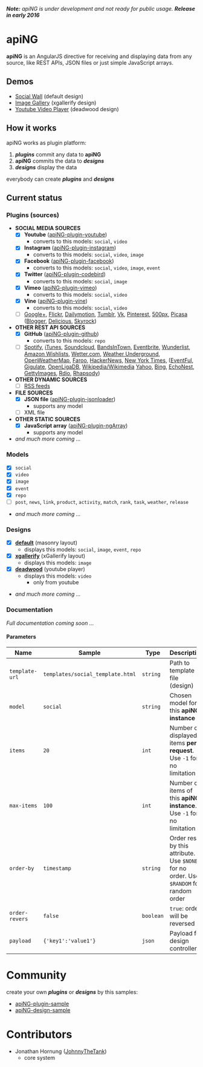 _**Note:** apiNG is under development and not ready for public usage. **Release in early 2016**_

# apiNG

**apiNG** is an AngularJS directive for receiving and displaying data from any source, like REST APIs, JSON files or just simple JavaScript arrays.

## Demos
- [Social Wall](http://johnnythetank.github.io/apiNG/#demo) (default design)
- [Image Gallery](https://rawgit.com/JohnnyTheTank/apiNG-design-xgallerify/master/demo/) (xgallerify design)
- [Youtube Video Player](https://rawgit.com/JohnnyTheTank/apiNG-design-deadwood/master/demo/) (deadwood design)

## How it works

apiNG works as plugin platform:
 1. **_plugins_** commit any data to  **apiNG**
 2. **apiNG** commits the data to **_designs_**
 3. **_designs_** display the data

everybody can create **_plugins_** and **_designs_**

## Current status

### Plugins (sources)
 - **SOCIAL MEDIA SOURCES**
     - [x] **Youtube** ([apiNG-plugin-youtube](https://github.com/JohnnyTheTank/apiNG-plugin-youtube))
        - converts to this models: `social`, `video`
     - [x] **Instagram** ([apiNG-plugin-instagram](https://github.com/JohnnyTheTank/apiNG-plugin-instagram))
        - converts to this models: `social`, `video`, `image`
     - [x] **Facebook** ([apiNG-plugin-facebook](https://github.com/JohnnyTheTank/apiNG-plugin-facebook))
        - converts to this models: `social`, `video`, `image`, `event`
     - [x] **Twitter** ([apiNG-plugin-codebird](https://github.com/JohnnyTheTank/apiNG-plugin-codebird))
        - converts to this models: `social`, `image`
     - [x] **Vimeo** ([apiNG-plugin-vimeo](https://github.com/JohnnyTheTank/apiNG-plugin-vimeo))
        - converts to this models: `social`, `video`
     - [x] **Vine** ([apiNG-plugin-vine](https://github.com/JohnnyTheTank/apiNG-plugin-vine))
        - converts to this models: `social`, `video`
     - [ ] [Google+](https://developers.google.com/+/web/api/rest/latest/),
     [Flickr](https://www.flickr.com/services/api/),
     [Dailymotion](https://developer.dailymotion.com/api),
     [Tumblr](https://www.tumblr.com/docs/en/api/v2),
     [Vk](http://vk.com/dev),
     [Pinterest](https://developers.pinterest.com/docs/getting-started/introduction/),
     [500px](https://github.com/500px/api-documentation),
     [Picasa](https://developers.google.com/picasa-web/docs/2.0/reference)
     ([Blogger](https://developers.google.com/blogger/docs/3.0/using),
     [Delicious](https://github.com/SciDevs/delicious-api),
     [Skyrock](http://www.skyrock.com/developer/documentation/))
 - **OTHER REST API SOURCES**
     - [x] **GitHub** ([apiNG-plugin-github](https://github.com/JohnnyTheTank/apiNG-plugin-github))
        - converts to this models: `repo`
     - [ ] [Spotify](https://developer.spotify.com/web-api/),
     [iTunes](https://www.apple.com/itunes/affiliates/resources/documentation/itunes-store-web-service-search-api.html),
     [Soundcloud](https://developers.soundcloud.com/docs),
     [BandsInTown](https://www.bandsintown.com/api/overview),
     [Eventbrite](http://developer.eventbrite.com/),
     [Wunderlist](https://developer.wunderlist.com/documentation),
     [Amazon Wishlists](https://github.com/doitlikejustin/amazon-wish-lister),
     [Wetter.com](http://www.wetter.com/apps_und_mehr/website/api/),
     [Weather Underground](http://www.wunderground.com/weather/api/),
     [OpenWeatherMap](http://openweathermap.org/api),
     [Faroo](http://www.faroo.com/hp/api/api.html#json),
     [HackerNews](https://github.com/HackerNews/API),
     [New York Times](http://developer.nytimes.com/docs/read/times_newswire_api),
     ([EventFul](http://api.eventful.com/docs/formats),
     [Gigulate](http://gigulate.com/api/),
     [OpenLigaDB](http://www.openligadb.de/Help),
     [Wikipedia/Wikimedia](https://www.mediawiki.org/wiki/API:Main_page/de)
     [Yahoo](https://developer.yahoo.com/boss/search/),
     [Bing](http://www.bing.com/developers/s/APIBasics.html),
     [EchoNest](http://developer.echonest.com/docs/v4),
     [GettyImages](http://developers.gettyimages.com/api/docs/),
     [Rdio](http://www.rdio.com/developers/docs/),
     [Rhapsody](https://developer.rhapsody.com/api))
 - **OTHER DYNAMIC SOURCES**
    - [ ] [RSS feeds](http://cyber.law.harvard.edu/rss/rss.html)
 - **FILE SOURCES**
    - [x] **JSON file** ([apiNG-plugin-jsonloader](https://github.com/JohnnyTheTank/apiNG-plugin-jsonloader))
        - supports any model
    - [ ] XML file
 - **OTHER STATIC SOURCES**
    - [x] **JavaScript array** ([apiNG-plugin-ngArray](https://github.com/JohnnyTheTank/apiNG-plugin-ngArray))
        - supports any model
 - _and much more coming ..._
    
### Models
 - [x] `social`
 - [x] `video`
 - [x] `image`
 - [x] `event`
 - [x] `repo`
 - [ ] `post`, `news`, `link`, `product`, `activity`, `match`, `rank`, `task`, `weather`, `release`
 - _and much more coming ..._
    
### Designs
 - [x] **[default](https://github.com/JohnnyTheTank/apiNG-design-default)** (masonry layout)
    - displays this models: `social`, `image`, `event`, `repo`
 - [x] **[xgallerify](https://github.com/JohnnyTheTank/apiNG-design-xgallerify)** (xGallerify layout)
    - displays this models: `image`
 - [x] **[deadwood](https://github.com/JohnnyTheTank/apiNG-design-deadwood)** (youtube player)
    - displays this models: `video`
        - only from youtube
 - _and much more coming ..._

### Documentation
_Full documentation coming soon ..._

#### Parameters
| Name | Sample | Type | Description |
|---|---|---|---|
| `template-url` | `templates/social_template.html` | `string` | Path to template file (design) |
| `model` | `social` | `string` | Chosen model for this **apiNG instance** |
| `items` | `20` | `int` | Number of displayed items **per request**. Use `-1` for no limitation |
| `max-items` | `100` | `int` | Number of items of this **apiNG instance**. Use `-1` for no limitation |
| `order-by` | `timestamp` | `string` | Order result by this attribute. Use `$NONE` for no order. Use `$RANDOM` for random order |
| `order-revers` | `false` | `boolean` | `true`: order will be reversed |
| `payload` | `{'key1':'value1'}` | `json` | Payload for design controller |


# Community
create your own **_plugins_** or **_designs_** by this samples:
- [apiNG-plugin-sample](https://github.com/JohnnyTheTank/apiNG-plugin-sample)
- [apiNG-design-sample](https://github.com/JohnnyTheTank/apiNG-design-sample)

# Contributors
- Jonathan Hornung ([JohnnyTheTank](https://github.com/JohnnyTheTank))
    - core system
